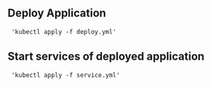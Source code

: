 ## Deploy Application
     'kubectl apply -f deploy.yml'
     
## Start services of deployed application
     'kubectl apply -f service.yml'
